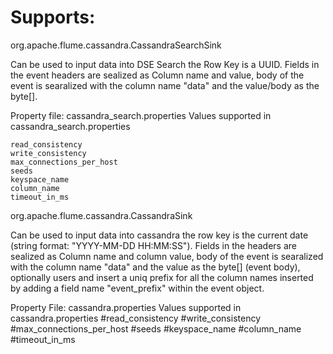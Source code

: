 Supports:
=========

org.apache.flume.cassandra.CassandraSearchSink

Can be used to input data into DSE Search the Row Key is a UUID. Fields in the event headers are sealized as Column name and value, body of the event is searalized with the column name "data" and the value/body as the byte[].

Property file: cassandra_search.properties
Values supported in cassandra_search.properties
```
read_consistency
write_consistency
max_connections_per_host
seeds
keyspace_name
column_name
timeout_in_ms
```

org.apache.flume.cassandra.CassandraSink

Can be used to input data into cassandra the row key is the current date (string format: "YYYY-MM-DD HH:MM:SS"). Fields in the headers are sealized as Column name and column value, body of the event is searalized with the column name "data" and the value as the byte[] (event body), optionally users and insert a uniq prefix for all the column names inserted by adding a field name "event_prefix" within the event object. 

Property File: cassandra.properties
Values supported in cassandra.properties
#read_consistency
#write_consistency
#max_connections_per_host
#seeds
#keyspace_name
#column_name
#timeout_in_ms
